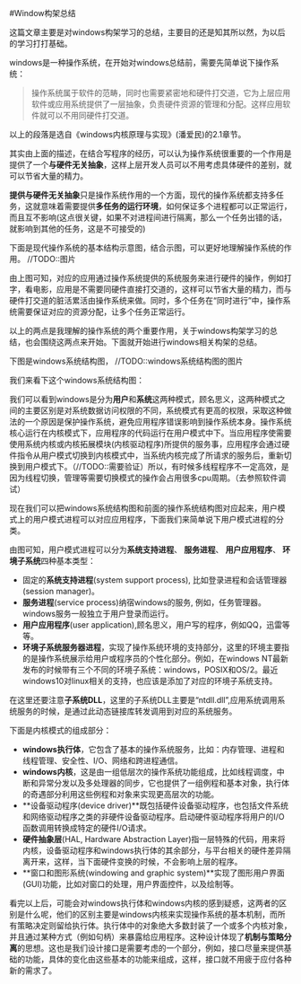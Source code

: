 #Window构架总结

这篇文章主要是对windows构架学习的总结，主要目的还是知其所以然，为以后的学习打打基础。

windows是一种操作系统，在开始对windows总结前，需要先简单说下操作系统：

>操作系统属于软件的范畴，同时也需要紧密地和硬件打交道，它为上层应用软件或应用系统提供了一层抽象，负责硬件资源的管理和分配。这样应用软件就可以不用同硬件打交道。

以上的段落是选自《windows内核原理与实现》(潘爱民)的2.1章节。

其实由上面的描述，在结合写程序的经历，可以认为操作系统很重要的一个作用是提供了一个**与硬件无关抽象**，这样上层开发人员可以不用考虑具体硬件的差别，就可以节省大量的精力。

**提供与硬件无关抽象**只是操作系统作用的一个方面，现代的操作系统都支持多任务，这就意味着需要提供**多任务的运行环境**，如何保证多个进程都可以正常运行，而且互不影响(这点很关键，如果不对进程间进行隔离，那么一个任务出错的话，就影响到其他的任务，这是不可接受的)

下面是现代操作系统的基本结构示意图，结合示图，可以更好地理解操作系统的作用。
//TODO::图片

由上图可知，对应的应用通过操作系统提供的系统服务来进行硬件的操作，例如打字，看电影，应用是不需要同硬件直接打交道的，这样可以节省大量的精力，而与硬件打交道的脏活累活由操作系统来做。同时，多个任务在“同时进行”中，操作系统需要保证对应的资源分配，让多个任务正常运行。

以上的两点是我理解的操作系统的两个重要作用，关于windows构架学习的总结，也会围绕这两点来开始。下面就开始进行windows相关构架的总结。

下图是windows系统结构图，
//TODO::windows系统结构图的图片

我们来看下这个windows系统结构图：

我们可以看到windows是分为**用户**和**系统**这两种模式，顾名思义，这两种模式之间的主要区别是对系统数据访问权限的不同，系统模式有更高的权限，采取这种做法的一个原因是保护操作系统，避免应用程序错误影响到操作系统本身。操作系统核心运行在内核模式下，应用程序的代码运行在用户模式中下。当应用程序使需要使用系统内核或内核拓展模块(内核驱动程序)所提供的服务事，应用程序会通过硬件指令从用户模式切换到内核模式中，当系统内核完成了所请求的服务后，重新切换到用户模式下。（//TODO::需要验证）所以，有时候多线程程序不一定高效，是因为线程切换，管理等需要切换模式的操作会占用很多cpu周期。（去参照软件调试）


现在我们可以把windows系统结构图和前面的操作系统结构图对应起来，用户模式上的用户模式进程可以对应应用程序，下面我们来简单说下用户模式进程的分类。

由图可知，用户模式进程可以分为**系统支持进程**、 **服务进程**、 **用户应用程序**、 **环境子系统**四种基本类型：

* 固定的**系统支持进程**(system support process), 比如登录进程和会话管理器(session manager)。
* **服务进程**(service process)纳宿windows的服务, 例如，任务管理器。windows服务一般独立于用户登录而运行。
* **用户应用程序**(user application),顾名思义，用户写的程序，例如QQ，迅雷等等。
* **环境子系统服务器进程**，实现了操作系统环境的支持部分，这里的环境主要指的是操作系统展示给用户或程序员的个性化部分。例如，在windows NT最新发布的时候带有三个不同的环境子系统：windows，POSIX和OS/2。最近windows10对linux相关的支持，也应该是添加了对应的环境子系统支持。

在这里还要注意**子系统DLL**，这里的子系统DLL主要是“ntdll.dll”,应用系统调用系统服务的时候，是通过此动态链接库转发调用到对应的系统服务。

下面是内核模式的组成部分：
* **windows执行体**，它包含了基本的操作系统服务，比如：内存管理、进程和线程管理、安全性、I/O、网络和跨进程通信。
* **windows内核**，这是由一组低层次的操作系统功能组成，比如线程调度，中断和异常分发以及多处理器的同步，它也提供了一组例程和基本对象，执行体的奇遇部分利用这些例程和对象来实现更高层次的功能。
* **设备驱动程序(device driver)**既包括硬件设备驱动程序，也包括文件系统和网络驱动程序之类的非硬件设备驱动程序。启动硬件驱动程序将用户的I/O函数调用转换成特定的硬件I/O请求。
* **硬件抽象层**(HAL, Hardware Abstraction Layer)指一层特殊的代码，用来将内核，设备驱动程序和windows执行体的其余部分，与平台相关的硬件差异隔离开来，这样，当下面硬件变换的时候，不会影响上层的程序。
* **窗口和图形系统(windowing and graphic system)**实现了图形用户界面(GUI)功能，比如对窗口的处理，用户界面控件，以及绘制等。

看完以上后，可能会对windows执行体和windows内核的感到疑惑，这两者的区别是什么呢，他们的区别主要是windows内核来实现操作系统的基本机制，而所有策略决定则留给执行体。执行体中的对象绝大多数封装了一个或多个内核对象，并且通过某种方式（例如句柄）来暴露给应用程序。这种设计体现了**机制与策略分离**的思想。这也是我们设计接口是需要考虑的一个部分，例如，接口尽量来提供基础的功能，具体的变化由这些基本的功能来组成，这样，接口就不用疲于应付各种新的需求了。





